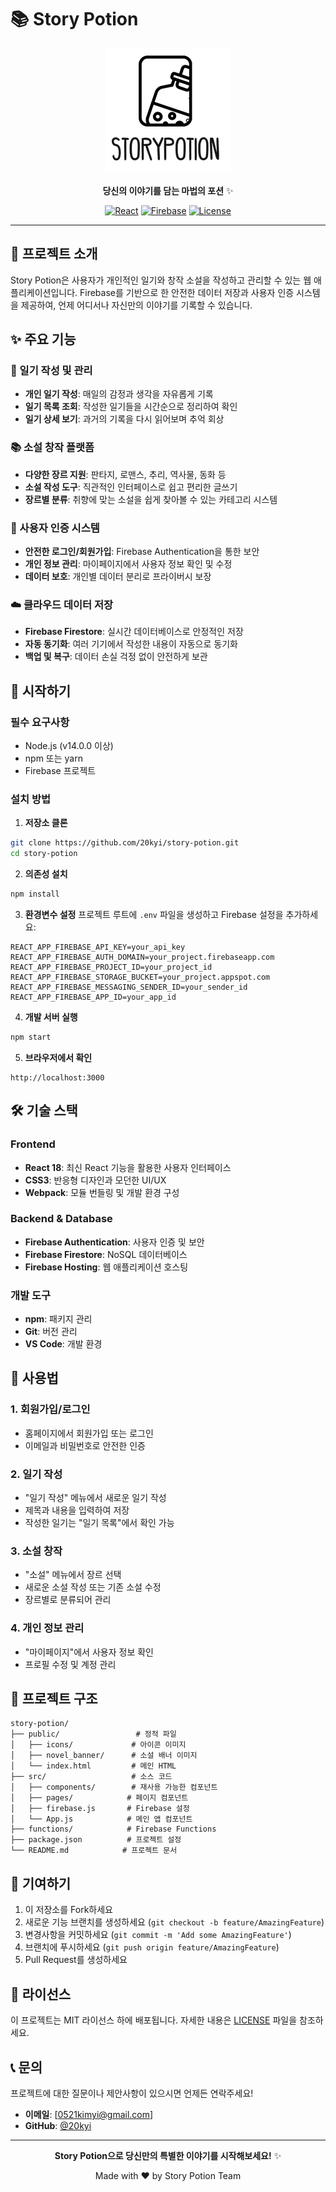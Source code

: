 # 📚 Story Potion

<div align="center">

![Story Potion Logo](public/app_logo/logo3.jpg)

**당신의 이야기를 담는 마법의 포션** ✨

[![React](https://img.shields.io/badge/React-18.0.0-blue.svg)](https://reactjs.org/)
[![Firebase](https://img.shields.io/badge/Firebase-9.0.0-orange.svg)](https://firebase.google.com/)
[![License](https://img.shields.io/badge/License-MIT-green.svg)](LICENSE)

</div>

---

## 🌟 프로젝트 소개

Story Potion은 사용자가 개인적인 일기와 창작 소설을 작성하고 관리할 수 있는 웹 애플리케이션입니다. Firebase를 기반으로 한 안전한 데이터 저장과 사용자 인증 시스템을 제공하여, 언제 어디서나 자신만의 이야기를 기록할 수 있습니다.

## ✨ 주요 기능

### 📖 일기 작성 및 관리
- **개인 일기 작성**: 매일의 감정과 생각을 자유롭게 기록
- **일기 목록 조회**: 작성한 일기들을 시간순으로 정리하여 확인
- **일기 상세 보기**: 과거의 기록을 다시 읽어보며 추억 회상

### 📚 소설 창작 플랫폼
- **다양한 장르 지원**: 판타지, 로맨스, 추리, 역사물, 동화 등
- **소설 작성 도구**: 직관적인 인터페이스로 쉽고 편리한 글쓰기
- **장르별 분류**: 취향에 맞는 소설을 쉽게 찾아볼 수 있는 카테고리 시스템

### 🔐 사용자 인증 시스템
- **안전한 로그인/회원가입**: Firebase Authentication을 통한 보안
- **개인 정보 관리**: 마이페이지에서 사용자 정보 확인 및 수정
- **데이터 보호**: 개인별 데이터 분리로 프라이버시 보장

### ☁️ 클라우드 데이터 저장
- **Firebase Firestore**: 실시간 데이터베이스로 안정적인 저장
- **자동 동기화**: 여러 기기에서 작성한 내용이 자동으로 동기화
- **백업 및 복구**: 데이터 손실 걱정 없이 안전하게 보관

## 🚀 시작하기

### 필수 요구사항
- Node.js (v14.0.0 이상)
- npm 또는 yarn
- Firebase 프로젝트

### 설치 방법

1. **저장소 클론**
```bash
git clone https://github.com/20kyi/story-potion.git
cd story-potion
```

2. **의존성 설치**
```bash
npm install
```

3. **환경변수 설정**
프로젝트 루트에 `.env` 파일을 생성하고 Firebase 설정을 추가하세요:
```env
REACT_APP_FIREBASE_API_KEY=your_api_key
REACT_APP_FIREBASE_AUTH_DOMAIN=your_project.firebaseapp.com
REACT_APP_FIREBASE_PROJECT_ID=your_project_id
REACT_APP_FIREBASE_STORAGE_BUCKET=your_project.appspot.com
REACT_APP_FIREBASE_MESSAGING_SENDER_ID=your_sender_id
REACT_APP_FIREBASE_APP_ID=your_app_id
```

4. **개발 서버 실행**
```bash
npm start
```

5. **브라우저에서 확인**
```
http://localhost:3000
```

## 🛠️ 기술 스택

### Frontend
- **React 18**: 최신 React 기능을 활용한 사용자 인터페이스
- **CSS3**: 반응형 디자인과 모던한 UI/UX
- **Webpack**: 모듈 번들링 및 개발 환경 구성

### Backend & Database
- **Firebase Authentication**: 사용자 인증 및 보안
- **Firebase Firestore**: NoSQL 데이터베이스
- **Firebase Hosting**: 웹 애플리케이션 호스팅

### 개발 도구
- **npm**: 패키지 관리
- **Git**: 버전 관리
- **VS Code**: 개발 환경

## 📱 사용법

### 1. 회원가입/로그인
- 홈페이지에서 회원가입 또는 로그인
- 이메일과 비밀번호로 안전한 인증

### 2. 일기 작성
- "일기 작성" 메뉴에서 새로운 일기 작성
- 제목과 내용을 입력하여 저장
- 작성한 일기는 "일기 목록"에서 확인 가능

### 3. 소설 창작
- "소설" 메뉴에서 장르 선택
- 새로운 소설 작성 또는 기존 소설 수정
- 장르별로 분류되어 관리

### 4. 개인 정보 관리
- "마이페이지"에서 사용자 정보 확인
- 프로필 수정 및 계정 관리

## 🎨 프로젝트 구조

```
story-potion/
├── public/                 # 정적 파일
│   ├── icons/             # 아이콘 이미지
│   ├── novel_banner/      # 소설 배너 이미지
│   └── index.html         # 메인 HTML
├── src/                   # 소스 코드
│   ├── components/        # 재사용 가능한 컴포넌트
│   ├── pages/            # 페이지 컴포넌트
│   ├── firebase.js       # Firebase 설정
│   └── App.js            # 메인 앱 컴포넌트
├── functions/            # Firebase Functions
├── package.json          # 프로젝트 설정
└── README.md            # 프로젝트 문서
```

## 🤝 기여하기

1. 이 저장소를 Fork하세요
2. 새로운 기능 브랜치를 생성하세요 (`git checkout -b feature/AmazingFeature`)
3. 변경사항을 커밋하세요 (`git commit -m 'Add some AmazingFeature'`)
4. 브랜치에 푸시하세요 (`git push origin feature/AmazingFeature`)
5. Pull Request를 생성하세요

## 📄 라이선스

이 프로젝트는 MIT 라이선스 하에 배포됩니다. 자세한 내용은 [LICENSE](LICENSE) 파일을 참조하세요.

## 📞 문의

프로젝트에 대한 질문이나 제안사항이 있으시면 언제든 연락주세요!

- **이메일**: [0521kimyi@gmail.com]
- **GitHub**: [@20kyi](https://github.com/20kyi)

---

<div align="center">

**Story Potion으로 당신만의 특별한 이야기를 시작해보세요!** ✨

Made with ❤️ by Story Potion Team

</div> 

